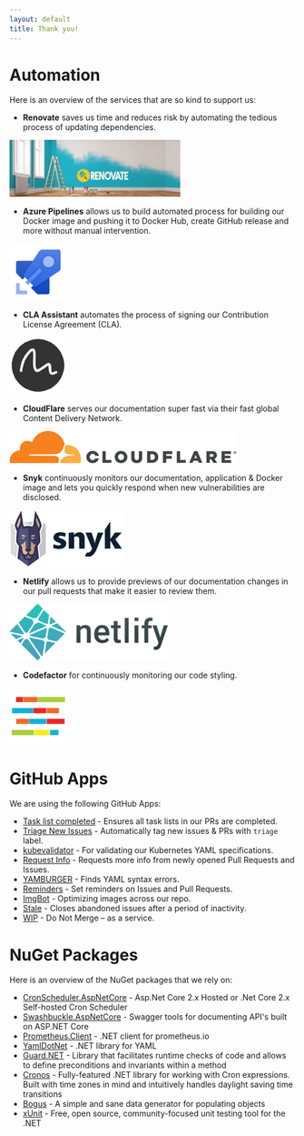 ```yaml
---
layout: default
title: Thank you!
---
```


# Automation
Here is an overview of the services that are so kind to support us:

- **Renovate** saves us time and reduces risk by automating the tedious process of updating dependencies.

![Renovate](./media/logos/renovate.jpg)

- **Azure Pipelines** allows us to build automated process for building our Docker image and pushing it to Docker Hub, create GitHub release and more without manual intervention.

![Azure Pipelines](./media/logos/azure-pipelines.png)

- **CLA Assistant** automates the process of signing our Contribution License Agreement (CLA).

![CLA Assistant](./media/logos/cla-assistant.png)

- **CloudFlare** serves our documentation super fast via their fast global Content Delivery Network.

![CloudFlare](./media/logos/cloudflare.png)

- **Snyk** continuously monitors our documentation, application & Docker image and lets you quickly respond when new vulnerabilities are disclosed.

![Snyk](./media/logos/snyk-dark.png)

- **Netlify** allows us to provide previews of our documentation changes in our pull requests that make it easier to review them.

![Netlify](./media/logos/netlify.png)

- **Codefactor** for continuously monitoring our code styling.

![Codefactor](./media/logos/codefactor.png)

# GitHub Apps

We are using the following GitHub Apps:

- [Task list completed](https://github.com/marketplace/task-list-completed) - Ensures all task lists in our PRs are completed.
- [Triage New Issues](https://github.com/apps/triage-new-issues) - Automatically tag new issues & PRs with `triage` label.
- [kubevalidator](https://github.com/apps/kubevalidator) - For validating our Kubernetes YAML specifications.
- [Request Info](https://github.com/apps/request-info) - Requests more info from newly opened Pull Requests and Issues.
- [YAMBURGER](https://github.com/apps/yamburger) - Finds YAML syntax errors.
- [Reminders](https://github.com/apps/reminders) - Set reminders on Issues and Pull Requests.
- [ImgBot](https://github.com/marketplace/imgbot) - Optimizing images across our repo.
- [Stale](https://github.com/apps/Stale) - Closes abandoned issues after a period of inactivity.
- [WIP](https://github.com/apps/wip) - Do Not Merge – as a service.


# NuGet Packages
Here is an overview of the NuGet packages that we rely on:
- [CronScheduler.AspNetCore](https://github.com/kdcllc/CronScheduler.AspNetCore) - Asp.Net Core 2.x Hosted or .Net Core 2.x Self-hosted Cron Scheduler
- [Swashbuckle.AspNetCore](https://github.com/domaindrivendev/Swashbuckle.AspNetCore) - Swagger tools for documenting API's built on ASP.NET Core
- [Prometheus.Client](https://github.com/PrometheusClientNet/Prometheus.Client) - .NET client for prometheus.io
- [YamlDotNet](https://github.com/aaubry/YamlDotNet) - .NET library for YAML
- [Guard.NET](https://github.com/george-pancescu/Guard) - Library that facilitates runtime checks of code and allows to define preconditions and invariants within a method
- [Cronos](https://github.com/HangfireIO/Cronos) - Fully-featured .NET library for working with Cron expressions. Built with time zones in mind and intuitively handles daylight saving time transitions
- [Bogus](https://github.com/bchavez/Bogus) - A simple and sane data generator for populating objects
- [xUnit](https://github.com/xunit/xunit) - Free, open source, community-focused unit testing tool for the .NET
